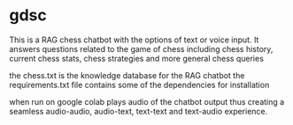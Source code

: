 # gdsc
This is a RAG chess chatbot with the options of text or voice input.
It answers questions related to the game of chess including chess history, current chess stats, chess strategies and more general chess queries

the chess.txt is the knowledge database for the RAG chatbot
the requirements.txt file contains some of the dependencies for installation

when run on google colab plays audio of the chatbot output thus creating a seamless audio-audio, audio-text, text-text and text-audio experience.



